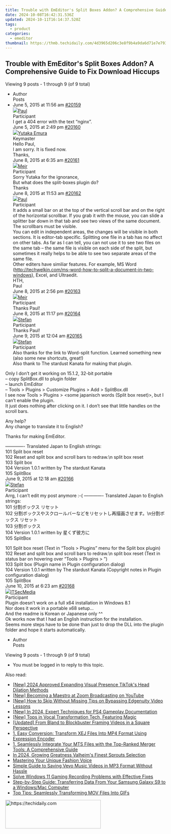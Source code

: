 ```yaml
---
title: Trouble with EmEditor's Split Boxes Addon? A Comprehensive Guide to Fix Download Hiccups
date: 2024-10-08T16:42:31.536Z
updated: 2024-10-11T16:14:37.520Z
tags:
  - product
categories:
  - emeditor
thumbnail: https://thmb.techidaily.com/4d3965d206c3e8f9b4a9da6d71e7e79363ab237dd992d3524ab2a99d8d4908ed.jpg
---
```


## Trouble with EmEditor's Split Boxes Addon? A Comprehensive Guide to Fix Download Hiccups

Viewing 9 posts - 1 through 9 (of 9 total)

* Author  
Posts
* June 5, 2015 at 11:56 am [#20159](https://tools.techidaily.com/emeditor/products/)  
[![](https://secure.gravatar.com/avatar/2f52ece1d9ae36845882be320e55817e?s=80&d=identicon&r=g)Paul](https://www.emeditor.com/forums/users/paul-g/ "View Paul's profile")  
Participant  
I get a 404 error with the text “nginx”.  
June 5, 2015 at 2:49 pm [#20160](https://tools.techidaily.com/emeditor/products/)  
[![](https://secure.gravatar.com/avatar/a0a6377144ed3636f985d87303f65ed2?s=80&d=identicon&r=g)Yutaka Emura](https://www.emeditor.com/forums/users/yemura/ "View Yutaka Emura's profile")  
Keymaster  
Hello Paul,  
I am sorry. It is fixed now.  
Thanks,  
June 8, 2015 at 6:35 am [#20161](https://tools.techidaily.com/emeditor/products/)  
[![](https://secure.gravatar.com/avatar/c7b1aac02d35a121a2acb8d8c9970c9b?s=80&d=identicon&r=g)Meir](https://www.emeditor.com/forums/users/meir/ "View Meir's profile")  
Participant  
Sorry Yutaka for the ignorance,  
 But what does the split-boxes plugin do?  
 Thanks  
June 8, 2015 at 11:53 am [#20162](https://tools.techidaily.com/emeditor/products/)  
[![](https://secure.gravatar.com/avatar/2f52ece1d9ae36845882be320e55817e?s=80&d=identicon&r=g)Paul](https://www.emeditor.com/forums/users/paul-g/ "View Paul's profile")  
Participant  
It adds a small bar on at the top of the vertical scroll bar and on the right of the horizontal scrollbar. If you grab it with the mouse, you can slide a splitter bar down in that tab and see two views of the same document. The scrollbars must be visible.  
You can edit in independent areas, the changes will be visible in both sections. It is editor-tab specific. Splitting one file in a tab has no affect on other tabs. As far as I can tell, you can not use it to see two files on the same tab – the same file is visible on each side of the split, but sometimes it really helps to be able to see two separate areas of the same file.  
Other editers have similiar features. For example, MS Word (<http://techwelkin.com/ms-word-how-to-split-a-document-in-two-windows>), Excel, and Ultraedit.  
HTH,  
 Paul  
June 8, 2015 at 2:56 pm [#20163](https://tools.techidaily.com/emeditor/products/)  
[![](https://secure.gravatar.com/avatar/c7b1aac02d35a121a2acb8d8c9970c9b?s=80&d=identicon&r=g)Meir](https://www.emeditor.com/forums/users/meir/ "View Meir's profile")  
Participant  
Thanks Paul!  
June 8, 2015 at 11:17 pm [#20164](https://tools.techidaily.com/emeditor/products/)  
[![](https://secure.gravatar.com/avatar/f29c043a3cc5c5dac8db4e62939893e9?s=80&d=identicon&r=g)Stefan](https://www.emeditor.com/forums/users/Stefan/ "View Stefan's profile")  
Participant  
Thanks Paul!  
June 9, 2015 at 12:04 am [#20165](https://tools.techidaily.com/emeditor/products/)  
[![](https://secure.gravatar.com/avatar/f29c043a3cc5c5dac8db4e62939893e9?s=80&d=identicon&r=g)Stefan](https://www.emeditor.com/forums/users/Stefan/ "View Stefan's profile")  
Participant  
Also thanks for the link to Word-split function. Learned something new (also some new shortcuts, great!)  
Also thank to The stardust Kanata for making that plugin.  
    
 Only I don’t get it working on 15.1.2, 32-bit portable  
 – copy SplitBox.dll to plugin folder  
 – launch EmEditor  
 – Tools > Plugins > Customize Plugins > Add > SplitBox.dll  
 I see now Tools > Plugins > <some japanisch words (Split box reset)>, but I can’t enable the plugin.  
 It just does nothing after clicking on it. I don’t see that little handles on the scroll bars.  
    
 Any help?  
 Any change to translate it to English?  
    
 Thanks for making EmEditor.  
    
 ————- Translated Japan to English strings:  
 101 Split box reset  
 102 Reset and split box and scroll bars to redraw.\\n split box reset  
 103 Split box  
 104 Version 1.0.1 written by The stardust Kanata  
 105 SplitBox  
June 9, 2015 at 12:18 am [#20166](https://tools.techidaily.com/emeditor/products/)  
[![](https://secure.gravatar.com/avatar/f29c043a3cc5c5dac8db4e62939893e9?s=80&d=identicon&r=g)Stefan](https://www.emeditor.com/forums/users/Stefan/ "View Stefan's profile")  
Participant  
Arrg, I can’t edit my post anymore :-(
————- Translated Japan to English strings:  
 101 分割ボックス リセット  
 102 分割ボックスやスクロールバーなどをリセットし再描画させます。\\n分割ボックス リセット  
 103 分割ボックス  
 104 Version 1.0.1 written by 星くず彼方に  
 105 SplitBox  
    
 101 Split box reset (Text in “Tools > Plugins” menu for the Split box plugin)  
 102 Reset and split box and scroll bars to redraw.\\n split box reset (Text in status bar on hovering over “Tools > Plugins > <Split box>”)  
 103 Split box (Plugin name in Plugin configuration dialog)  
 104 Version 1.0.1 written by The stardust Kanata (Copyright notes in Plugin configuration dialog)  
 105 SplitBox  
June 10, 2015 at 6:23 am [#20168](https://tools.techidaily.com/emeditor/products/)  
[![](https://secure.gravatar.com/avatar/5a834a2feee8bc20bf55023496099ecd?s=80&d=identicon&r=g)ITSecMedia](https://www.emeditor.com/forums/users/itsec-media/ "View ITSecMedia's profile")  
Participant  
Plugin doesn’t work on a full x64 installation in Windows 8.1  
 Nor does it work in a portable x68 setup…  
 And the readme is Korean or Japanese only ^^  
Ok works now that I had an English instruction for the installation.  
 Seems more steps have to be done than just to drop the DLL into the plugin folder and hope it starts automatically.
* Author  
Posts

Viewing 9 posts - 1 through 9 (of 9 total)

* You must be logged in to reply to this topic.

<ins class="adsbygoogle"
     style="display:block"
     data-ad-format="autorelaxed"
     data-ad-client="ca-pub-7571918770474297"
     data-ad-slot="1223367746"></ins>

<ins class="adsbygoogle"
     style="display:block"
     data-ad-client="ca-pub-7571918770474297"
     data-ad-slot="8358498916"
     data-ad-format="auto"
     data-full-width-responsive="true"></ins>

<span class="atpl-alsoreadstyle">Also read:</span>
<div><ul>
<li><a href="https://tiktok-clips.techidaily.com/new-2024-approved-expanding-visual-presence-tiktoks-head-dilation-methods/"><u>[New] 2024 Approved Expanding Visual Presence TikTok's Head Dilation Methods</u></a></li>
<li><a href="https://extra-hints.techidaily.com/new-becoming-a-maestro-at-zoom-broadcasting-on-youtube/"><u>[New] Becoming a Maestro at Zoom Broadcasting on YouTube</u></a></li>
<li><a href="https://some-techniques.techidaily.com/new-how-to-skip-without-missing-tips-on-bypassing-edgenuity-video-lessons/"><u>[New] How to Skip Without Missing Tips on Bypassing Edgenuity Video Lessons</u></a></li>
<li><a href="https://on-screen-recording.techidaily.com/new-in-2024-expert-techniques-for-ps4-gameplay-documentation/"><u>[New] In 2024, Expert Techniques for PS4 Gameplay Documentation</u></a></li>
<li><a href="https://some-approaches.techidaily.com/new-tops-in-vocal-transformation-tech-featuring-magic/"><u>[New] Tops in Vocal Transformation Tech, Featuring Magic</u></a></li>
<li><a href="https://facebook-video-recording.techidaily.com/updated-from-bland-to-blockbuster-framing-videos-in-a-square-perspective/"><u>[Updated] From Bland to Blockbuster Framing Videos in a Square Perspective</u></a></li>
<li><a href="https://win-marvelous.techidaily.com/1-easy-conversion-transform-xej-files-into-mp4-format-using-expression-encoder/"><u>1. Easy Conversion: Transform XEJ Files Into MP4 Format Using Expression Encoder</u></a></li>
<li><a href="https://win-marvelous.techidaily.com/1-seamlessly-integrate-your-mts-files-with-the-top-ranked-merger-tools-a-comprehensive-guide/"><u>1. Seamlessly Integrate Your MTS Files with the Top-Ranked Merger Tools: A Comprehensive Guide</u></a></li>
<li><a href="https://screen-sharing-recording.techidaily.com/in-2024-growing-greatness-valheims-finest-sprouts-selection/"><u>In 2024, Growing Greatness Valheim's Finest Sprouts Selection</u></a></li>
<li><a href="https://youtube-videos.techidaily.com/mastering-your-unique-fashion-voice/"><u>Mastering Your Unique Fashion Voice</u></a></li>
<li><a href="https://win-marvelous.techidaily.com/simple-guide-to-saving-vevo-music-videos-in-mp3-format-without-hassle/"><u>Simple Guide to Saving Vevo Music Videos in MP3 Format Without Hassle</u></a></li>
<li><a href="https://win-marvelous.techidaily.com/solve-windows-11-gaming-recording-problems-with-effective-fixes/"><u>Solve Windows 11 Gaming Recording Problems with Effective Fixes</u></a></li>
<li><a href="https://win-marvelous.techidaily.com/step-by-step-guide-transferring-data-from-your-samsung-galaxy-s9-to-a-windowsmac-computer/"><u>Step-by-Step Guide: Transferring Data From Your Samsung Galaxy S9 to a Windows/Mac Computer</u></a></li>
<li><a href="https://win-marvelous.techidaily.com/top-tips-seamlessly-transforming-mov-files-into-gifs/"><u>Top Tips: Seamlessly Transforming MOV Files Into GIFs</u></a></li>
</ul></div>

<!-- affiliate ads begin -->
<a href="https://aligracehair.sjv.io/c/5597632/1885943/19272" target="_top" id="1885943">
  <img src="//a.impactradius-go.com/display-ad/19272-1885943" border="0" alt="https://techidaily.com" width="300" height="90"/>
</a>
<img height="0" width="0" src="https://aligracehair.sjv.io/i/5597632/1885943/19272" style="position:absolute;visibility:hidden;" border="0" />
<!-- affiliate ads end -->

